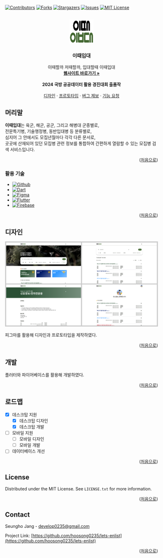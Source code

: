 <!-- Improved compatibility of 처음으로 link: See: https://github.com/othneildrew/Best-README-Template/pull/73 -->
<a name="readme-top"></a>
<!--
*** Thanks for checking out the Best-README-Template. If you have a suggestion
*** that would make this better, please fork the repo and create a pull request
*** or simply open an issue with the tag "enhancement".
*** Don't forget to give the project a star!
*** Thanks again! Now go create something AMAZING! :D
-->



<!-- PROJECT SHIELDS -->
<!--
*** I'm using markdown "reference style" links for readability.
*** Reference links are enclosed in brackets [ ] instead of parentheses ( ).
*** See the bottom of this document for the declaration of the reference variables
*** for contributors-url, forks-url, etc. This is an optional, concise syntax you may use.
*** https://www.markdownguide.org/basic-syntax/#reference-style-links
-->
[![Contributors][contributors-shield]][contributors-url]
[![Forks][forks-shield]][forks-url]
[![Stargazers][stars-shield]][stars-url]
[![Issues][issues-shield]][issues-url]
[![MIT License][license-shield]][license-url]



<!-- PROJECT LOGO -->
<br />
<div align="center">
  <a href="https://lets-enlist.web.app">
    <img src="assets/LetsEnlistVertical.svg" alt="Logo" width="80" height="80">
  </a>

<h3 align="center">이때입대</h3>

  <p align="center">
    이때할까 저때할까, 입대할때 이때입대
    <br />
    <a href="https://lets-enlist.web.app"><strong>웹사이트 바로가기 »</strong></a>
    <br />
    <br />
    <strong>2024 국방 공공데이터 활용 경진대회 출품작</strong>
    <br />
    <br />
    <a href="https://www.figma.com/design/P2tx7s6MSax8SiALLR6erd/%EC%9D%B4%EB%95%8C%EC%9E%85%EB%8C%80?node-id=54795-2082&t=4JCeUbMbZfFgIICb-1">디자인</a>
    ·
    <a href="https://www.figma.com/proto/P2tx7s6MSax8SiALLR6erd/%EC%9D%B4%EB%95%8C%EC%9E%85%EB%8C%80?node-id=54795-2082&t=4JCeUbMbZfFgIICb-1">프르토타입</a>
    ·
    <a href="https://github.com/hoosong0235/lets-enlist/issues/new?labels=bug&template=bug-report---.md">버그 제보</a>
    ·
    <a href="https://github.com/hoosong0235/lets-enlist/issues/new?labels=enhancement&template=feature-request---.md">기능 요청</a>
  </p>
</div>



<!-- ABOUT THE PROJECT -->
## 머리말

<p>
  <strong>이때입대</strong>는
  육군, 해군, 공군, 그리고 해병대 군종별로,<br />
  전문특기병, 기술행정병, 동반입대병 등 분류별로,<br />
  심지어 그 안에서도 모집년월마다 각각 다른 문서로,<br />
  곳곳에 산재되어 있던 모집병 관련 정보를 통합하여 간편하게 열람할 수 있는 모집병 검색 서비스입니다.<br />
</p>

<p align="right">(<a href="#readme-top">처음으로</a>)</p>



### 활용 기술

* [![Github][Github.js]][Github-url]
* [![Dart][Dart.js]][Dart-url]
* [![Figma][Figma.js]][Figma-url]
* [![Flutter][Flutter.js]][Flutter-url]
* [![Firebase][Firebase.js]][Firebase-url]

<p align="right">(<a href="#readme-top">처음으로</a>)</p>



## 디자인

![Lets Enlist Screen Shot](readmeAssets/design.png)

피그마를 활용해 디자인과 프로토타입을 제작하였다.

<p align="right">(<a href="#readme-top">처음으로</a>)</p>



## 개발

플러터와 파이어베이스를 활용해 개발하였다.

<p align="right">(<a href="#readme-top">처음으로</a>)</p>



<!-- ROADMAP -->
## 로드맵

- [x] 데스크탑 지원
    - [x] 데스크탑 디자인
    - [x] 데스크탑 개발
- [ ] 모바일 지원
    - [ ] 모바일 디자인
    - [ ] 모바일 개발
- [ ] 데이터베이스 개선

<p align="right">(<a href="#readme-top">처음으로</a>)</p>



<!-- LICENSE -->
## License

Distributed under the MIT License. See `LICENSE.txt` for more information.

<p align="right">(<a href="#readme-top">처음으로</a>)</p>



<!-- CONTACT -->
## Contact

Seungho Jang  - develop0235@gmail.com

Project Link: [https://github.com/hoosong0235/lets-enlist](https://github.com/hoosong0235/lets-enlist)

<p align="right">(<a href="#readme-top">처음으로</a>)</p>



<!-- MARKDOWN LINKS & IMAGES -->
<!-- https://www.markdownguide.org/basic-syntax/#reference-style-links -->
[contributors-shield]: https://img.shields.io/github/contributors/hoosong0235/lets-enlist.svg?style=for-the-badge
[contributors-url]: https://github.com/hoosong0235/lets-enlist/graphs/contributors
[forks-shield]: https://img.shields.io/github/forks/hoosong0235/lets-enlist.svg?style=for-the-badge
[forks-url]: https://github.com/hoosong0235/lets-enlist/network/members
[stars-shield]: https://img.shields.io/github/stars/hoosong0235/lets-enlist.svg?style=for-the-badge
[stars-url]: https://github.com/hoosong0235/lets-enlist/stargazers
[issues-shield]: https://img.shields.io/github/issues/hoosong0235/lets-enlist.svg?style=for-the-badge
[issues-url]: https://github.com/hoosong0235/lets-enlist/issues
[license-shield]: https://img.shields.io/github/license/hoosong0235/lets-enlist.svg?style=for-the-badge
[license-url]: https://github.com/hoosong0235/lets-enlist/blob/master/LICENSE.txt

[Github.js]: https://img.shields.io/badge/github-%23121011.svg?style=for-the-badge&logo=github&logoColor=white
[Github-url]: https://github.com/
[Dart.js]: https://img.shields.io/badge/dart-%230175C2.svg?style=for-the-badge&logo=dart&logoColor=white
[Dart-url]: https://dart.dev/
[Figma.js]: https://img.shields.io/badge/figma-%23F24E1E.svg?style=for-the-badge&logo=figma&logoColor=white
[Figma-url]: https://www.figma.com/
[Flutter.js]: https://img.shields.io/badge/Flutter-%2302569B.svg?style=for-the-badge&logo=Flutter&logoColor=white
[Flutter-url]: https://flutter.dev/
[Firebase.js]: https://img.shields.io/badge/firebase-a08021?style=for-the-badge&logo=firebase&logoColor=ffcd34
[Firebase-url]: https://firebase.google.com/